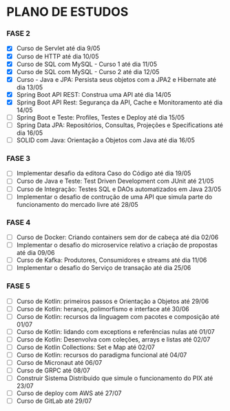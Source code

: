 # PLANO DE ESTUDOS

### FASE 2

* [X] Curso de Servlet até dia 9/05
* [X] Curso de HTTP até dia 10/05
* [X] Curso de SQL com MySQL - Curso 1 até dia 11/05
* [X] Curso de SQL com MySQL - Curso 2 até dia 12/05
* [X] Curso - Java e JPA: Persista seus objetos com a JPA2 e Hibernate até dia 13/05
* [X] Spring Boot API REST: Construa uma API até dia 14/05
* [X] Spring Boot API Rest: Segurança da API, Cache e Monitoramento até dia 14/05
* [ ] Spring Boot e Teste: Profiles, Testes e Deploy até dia 15/05
* [ ] Spring Data JPA: Repositórios, Consultas, Projeções e Specifications até dia 16/05
* [ ] SOLID com Java: Orientação a Objetos com Java até dia 16/05

### FASE 3

* [ ] Implementar desafio da editora Caso do Código até dia 19/05
* [ ] Curso de Java e Teste: Test Driven Development com JUnit até 21/05
* [ ] Curso de Integração: Testes SQL e DAOs automatizados em Java 23/05
* [ ] Implementar o desafio de contrução de uma API que simula parte do funcionamento do mercado livre até 28/05

### FASE 4

* [ ] Curso de Docker: Criando containers sem dor de cabeça até dia 02/06
* [ ] Implementar o desafio do microservice relativo a criação de propostas até dia 09/06
* [ ] Curso de Kafka: Produtores, Consumidores e streams até dia 11/06
* [ ] Implementar o desafio do Serviço de transação até dia 25/06

### FASE 5

* [ ] Curso de Kotlin: primeiros passos e Orientação a Objetos até 29/06
* [ ] Curso de Kotlin: herança, polimorfismo e interface até 30/06
* [ ] Curso de Kotlin: recursos da linguagem com pacotes e composição até 01/07
* [ ] Curso de Kotlin: lidando com exceptions e referências nulas até 01/07
* [ ] Curso de Kotlin: Desenvolva com coleções, arrays e listas até 02/07
* [ ] Curso de Kotlin Collections: Set e Map até 02/07
* [ ] Curso de Kotlin: recursos do paradigma funcional até 04/07
* [ ] Curso de Micronaut até 06/07
* [ ] Curso de GRPC até 08/07
* [ ] Construir Sistema Distribuido que simule o funcionamento do PIX até 23/07
* [ ] Curso de deploy com AWS até 27/07
* [ ] Curso de GitLab até 29/07
